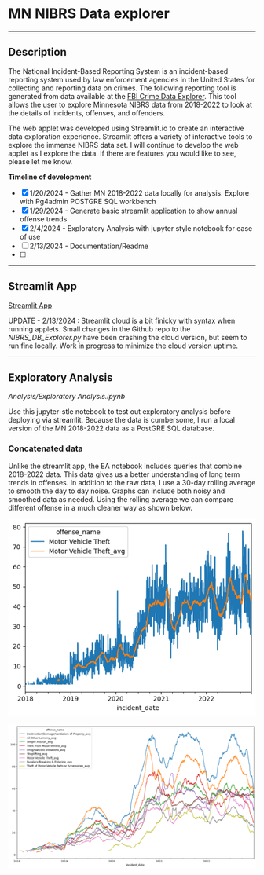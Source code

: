 # MN NIBRS Data explorer
--- 
## Description
The National Incident-Based Reporting System is an incident-based reporting system used by law enforcement agencies in the United States for collecting and reporting data on crimes. The following reporting tool is generated from data available at the [FBI Crime Data Explorer](https://cde.ucr.cjis.gov).  This tool allows the user to explore Minnesota NIBRS data from 2018-2022 to look at the details of incidents, offenses, and offenders.

The web applet was developed using Streamlit.io to create an interactive data exploration experience.  Streamlit offers a variety of interactive tools to explore the immense NIBRS data set.  I will continue to develop the web applet as I explore the data.  If there are features you would like to see, please let me know.

**Timeline of development**
- [x] 1/20/2024 - Gather MN 2018-2022 data locally for analysis.  Explore with Pg4admin POSTGRE SQL workbench
- [x] 1/29/2024 - Generate basic streamlit application to show annual offense trends 
- [x] 2/4/2024 - Exploratory Analysis with jupyter style notebook for ease of use
- [ ] 2/13/2024 - Documentation/Readme
- [ ] 


---
## Streamlit App
[Streamlit App](https://mn-nibrs.streamlit.app/)

UPDATE - 2/13/2024 : Streamlit cloud is a bit finicky with syntax when running applets.  Small changes in the Github repo to the *NIBRS_DB_Explorer.py* have been crashing the cloud version, but seem to run fine locally.  Work in progress to minimize the cloud version uptime.

---
## Exploratory Analysis
*Analysis/Exploratory Analysis.ipynb*

Use this jupyter-stle notebook to test out exploratory analysis before deploying via streamlit.  Because the data is cumbersome, I run a local version of the MN 2018-2022 data as a PostGRE SQL database. 

### Concatenated data
Unlike the streamlit app, the EA notebook includes queries that combine 2018-2022 data. This data gives us a better understanding of long term trends in offenses.  In addition to the raw data, I use a 30-day rolling average to smooth the day to day noise. Graphs can include both noisy and smoothed data as needed.  Using the rolling average we can compare different offense in a much cleaner way as shown below.

![Motor Vehicle Theft](/SupportingDocs/motor%20vehicle%20theft.png)

![Top Ten Offense](SupportingDocs/top%2010%20offenses.png)



